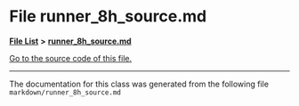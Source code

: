
# File runner\_8h\_source.md


[**File List**](files.md) **>** [**runner\_8h\_source.md**](runner__8h__source_8md.md)

[Go to the source code of this file.](runner__8h__source_8md_source.md)



























------------------------------
The documentation for this class was generated from the following file `markdown/runner_8h_source.md`